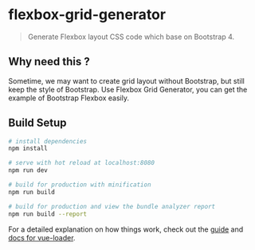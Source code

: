 # flexbox-grid-generator

> Generate Flexbox layout CSS code which base on Bootstrap 4.

## Why need this ?
Sometime, we may want to create grid layout without Bootstrap, but still keep the style of Bootstrap.
Use Flexbox Grid Generator, you can get the example of Bootstrap Flexbox easily.
## Build Setup

``` bash
# install dependencies
npm install

# serve with hot reload at localhost:8080
npm run dev

# build for production with minification
npm run build

# build for production and view the bundle analyzer report
npm run build --report
```

For a detailed explanation on how things work, check out the [guide](http://vuejs-templates.github.io/webpack/) and [docs for vue-loader](http://vuejs.github.io/vue-loader).

